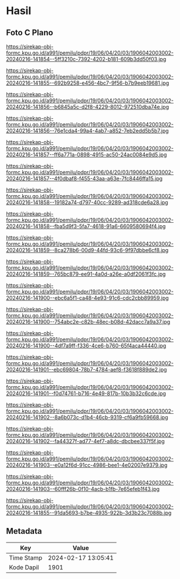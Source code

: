 # Hasil

## Foto C Plano

https://sirekap-obj-formc.kpu.go.id/a991/pemilu/pdpr/19/06/04/20/03/1906042003002-20240216-141854--5ff3210c-7392-4202-b181-609b3dd50f03.jpg

https://sirekap-obj-formc.kpu.go.id/a991/pemilu/pdpr/19/06/04/20/03/1906042003002-20240216-141855--692b9258-e456-4bc7-9f56-b7b9eeb19681.jpg

https://sirekap-obj-formc.kpu.go.id/a991/pemilu/pdpr/19/06/04/20/03/1906042003002-20240216-141856--b6845a5c-d2f8-4229-8012-972510dba74e.jpg

https://sirekap-obj-formc.kpu.go.id/a991/pemilu/pdpr/19/06/04/20/03/1906042003002-20240216-141856--76e1cda4-99a4-4ab7-a852-7eb2edd5b5b7.jpg

https://sirekap-obj-formc.kpu.go.id/a991/pemilu/pdpr/19/06/04/20/03/1906042003002-20240216-141857--ff6a771a-0898-4915-ac50-24ac0084e9d5.jpg

https://sirekap-obj-formc.kpu.go.id/a991/pemilu/pdpr/19/06/04/20/03/1906042003002-20240216-141857--4f0dbaf8-f455-43aa-a63e-7fc8446ffa15.jpg

https://sirekap-obj-formc.kpu.go.id/a991/pemilu/pdpr/19/06/04/20/03/1906042003002-20240216-141858--19182a74-d797-40cc-9289-ad318cde6a28.jpg

https://sirekap-obj-formc.kpu.go.id/a991/pemilu/pdpr/19/06/04/20/03/1906042003002-20240216-141858--fba5d9f3-5fa7-4618-91a6-6609580694f4.jpg

https://sirekap-obj-formc.kpu.go.id/a991/pemilu/pdpr/19/06/04/20/03/1906042003002-20240216-141859--8ca278b6-00d9-44fd-93c6-9f97dbbe6cf8.jpg

https://sirekap-obj-formc.kpu.go.id/a991/pemilu/pdpr/19/06/04/20/03/1906042003002-20240216-141859--765bc879-ee91-4a0d-a26e-a0df2061f3fc.jpg

https://sirekap-obj-formc.kpu.go.id/a991/pemilu/pdpr/19/06/04/20/03/1906042003002-20240216-141900--ebc6a5f1-ca48-4e93-91c6-cdc2cbb89959.jpg

https://sirekap-obj-formc.kpu.go.id/a991/pemilu/pdpr/19/06/04/20/03/1906042003002-20240216-141900--754abc2e-c82b-48ec-b08d-42dacc7a9a37.jpg

https://sirekap-obj-formc.kpu.go.id/a991/pemilu/pdpr/19/06/04/20/03/1906042003002-20240216-141900--4df7a9ff-f336-4ce6-b760-65f4aca44440.jpg

https://sirekap-obj-formc.kpu.go.id/a991/pemilu/pdpr/19/06/04/20/03/1906042003002-20240216-141901--ebc69804-78b7-4784-aef8-f3618f889de2.jpg

https://sirekap-obj-formc.kpu.go.id/a991/pemilu/pdpr/19/06/04/20/03/1906042003002-20240216-141901--f0d74761-b716-4e49-817b-10b3b32c6cde.jpg

https://sirekap-obj-formc.kpu.go.id/a991/pemilu/pdpr/19/06/04/20/03/1906042003002-20240216-141902--8a6b073c-d1b4-46cb-9319-cf6a9fb59668.jpg

https://sirekap-obj-formc.kpu.go.id/a991/pemilu/pdpr/19/06/04/20/03/1906042003002-20240216-141902--fa44327f-ad77-4ef7-a8dc-dbcbee337f5f.jpg

https://sirekap-obj-formc.kpu.go.id/a991/pemilu/pdpr/19/06/04/20/03/1906042003002-20240216-141903--e0a12f6d-91cc-4986-bee1-4e02007e9379.jpg

https://sirekap-obj-formc.kpu.go.id/a991/pemilu/pdpr/19/06/04/20/03/1906042003002-20240216-141903--60fff26b-0f10-4acb-b1fb-7e65efeb1f43.jpg

https://sirekap-obj-formc.kpu.go.id/a991/pemilu/pdpr/19/06/04/20/03/1906042003002-20240216-141855--91da5693-b7be-4935-922b-3d3b23c7088b.jpg


## Metadata

| Key        | Value               |
| ---------- | ------------------- |
| Time Stamp | 2024-02-17 13:05:41 |
| Kode Dapil | 1901                |




